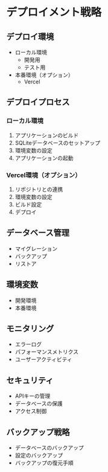 # デプロイメント戦略

## デプロイ環境
- ローカル環境
  - 開発用
  - テスト用
- 本番環境（オプション）
  - Vercel

## デプロイプロセス

### ローカル環境
1. アプリケーションのビルド
2. SQLiteデータベースのセットアップ
3. 環境変数の設定
4. アプリケーションの起動

### Vercel環境（オプション）
1. リポジトリとの連携
2. 環境変数の設定
3. ビルド設定
4. デプロイ

## データベース管理
- マイグレーション
- バックアップ
- リストア

## 環境変数
- 開発環境
- 本番環境

## モニタリング
- エラーログ
- パフォーマンスメトリクス
- ユーザーアクティビティ

## セキュリティ
- APIキーの管理
- データベースの保護
- アクセス制御

## バックアップ戦略
- データベースのバックアップ
- 設定のバックアップ
- バックアップの復元手順 